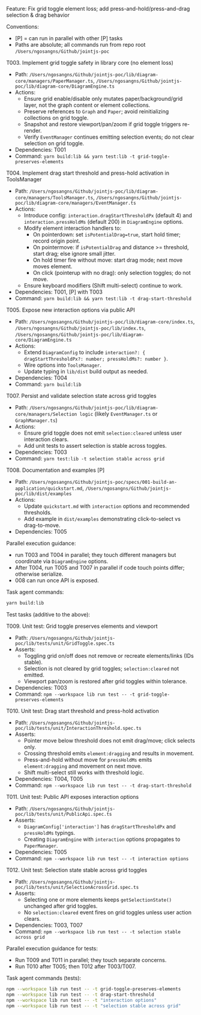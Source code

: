Feature: Fix grid toggle element loss; add press-and-hold/press-and-drag selection & drag behavior

Conventions:

- [P] = can run in parallel with other [P] tasks
- Paths are absolute; all commands run from repo root `/Users/ngosangns/Github/jointjs-poc`

T003. Implement grid toggle safety in library core (no element loss)

- Path: `/Users/ngosangns/Github/jointjs-poc/lib/diagram-core/managers/PaperManager.ts`, `/Users/ngosangns/Github/jointjs-poc/lib/diagram-core/DiagramEngine.ts`
- Actions:
  - Ensure grid enable/disable only mutates paper/background/grid layer, not the graph content or element collections.
  - Preserve references to `Graph` and `Paper`; avoid reinitializing collections on grid toggle.
  - Snapshot and restore viewport/pan/zoom if grid toggle triggers re-render.
  - Verify `EventManager` continues emitting selection events; do not clear selection on grid toggle.
- Dependencies: T001
- Command: `yarn build:lib && yarn test:lib -t grid-toggle-preserves-elements`

T004. Implement drag start threshold and press-hold activation in ToolsManager

- Path: `/Users/ngosangns/Github/jointjs-poc/lib/diagram-core/managers/ToolsManager.ts`, `/Users/ngosangns/Github/jointjs-poc/lib/diagram-core/managers/EventManager.ts`
- Actions:
  - Introduce config: `interaction.dragStartThresholdPx` (default 4) and `interaction.pressHoldMs` (default 200) in `DiagramEngine` options.
  - Modify element interaction handlers to:
    - On pointerdown: set `isPotentialDrag=true`, start hold timer; record origin point.
    - On pointermove: if `isPotentialDrag` and distance >= threshold, start drag; else ignore small jitter.
    - On hold timer fire without move: start drag mode; next move moves element.
    - On click (pointerup with no drag): only selection toggles; do not move.
  - Ensure keyboard modifiers (Shift multi-select) continue to work.
- Dependencies: T001, [P] with T003
- Command: `yarn build:lib && yarn test:lib -t drag-start-threshold`

T005. Expose new interaction options via public API

- Path: `/Users/ngosangns/Github/jointjs-poc/lib/diagram-core/index.ts`, `/Users/ngosangns/Github/jointjs-poc/lib/index.ts`, `/Users/ngosangns/Github/jointjs-poc/lib/diagram-core/DiagramEngine.ts`
- Actions:
  - Extend `DiagramConfig` to include `interaction?: { dragStartThresholdPx?: number; pressHoldMs?: number }`.
  - Wire options into `ToolsManager`.
  - Update typing in `lib/dist` build output as needed.
- Dependencies: T004
- Command: `yarn build:lib`

T007. Persist and validate selection state across grid toggles

- Path: `/Users/ngosangns/Github/jointjs-poc/lib/diagram-core/managers/Selection logic` (likely `EventManager.ts` or `GraphManager.ts`)
- Actions:
  - Ensure grid toggle does not emit `selection:cleared` unless user interaction clears.
  - Add unit tests to assert selection is stable across toggles.
- Dependencies: T003
- Command: `yarn test:lib -t selection stable across grid`

T008. Documentation and examples [P]

- Path: `/Users/ngosangns/Github/jointjs-poc/specs/001-build-an-application/quickstart.md`, `/Users/ngosangns/Github/jointjs-poc/lib/dist/examples`
- Actions:
  - Update `quickstart.md` with `interaction` options and recommended thresholds.
  - Add example in `dist/examples` demonstrating click-to-select vs drag-to-move.
- Dependencies: T005

Parallel execution guidance:

- run T003 and T004 in parallel; they touch different managers but coordinate via `DiagramEngine` options.
- After T004, run T005 and T007 in parallel if code touch points differ; otherwise serialize.
- 008 can run once API is exposed.

Task agent commands:

```bash
yarn build:lib
```

Test tasks (additive to the above):

T009. Unit test: Grid toggle preserves elements and viewport

- Path: `/Users/ngosangns/Github/jointjs-poc/lib/tests/unit/GridToggle.spec.ts`
- Asserts:
  - Toggling grid on/off does not remove or recreate elements/links (IDs stable).
  - Selection is not cleared by grid toggles; `selection:cleared` not emitted.
  - Viewport pan/zoom is restored after grid toggles within tolerance.
- Dependencies: T003
- Command: `npm --workspace lib run test -- -t grid-toggle-preserves-elements`

T010. Unit test: Drag start threshold and press-hold activation

- Path: `/Users/ngosangns/Github/jointjs-poc/lib/tests/unit/InteractionThreshold.spec.ts`
- Asserts:
  - Pointer move below threshold does not emit drag/move; click selects only.
  - Crossing threshold emits `element:dragging` and results in movement.
  - Press-and-hold without move for `pressHoldMs` emits `element:dragging` and movement on next move.
  - Shift multi-select still works with threshold logic.
- Dependencies: T004, T005
- Command: `npm --workspace lib run test -- -t drag-start-threshold`

T011. Unit test: Public API exposes interaction options

- Path: `/Users/ngosangns/Github/jointjs-poc/lib/tests/unit/PublicApi.spec.ts`
- Asserts:
  - `DiagramConfig['interaction']` has `dragStartThresholdPx` and `pressHoldMs` typings.
  - Creating `DiagramEngine` with `interaction` options propagates to `PaperManager`.
- Dependencies: T005
- Command: `npm --workspace lib run test -- -t interaction options`

T012. Unit test: Selection state stable across grid toggles

- Path: `/Users/ngosangns/Github/jointjs-poc/lib/tests/unit/SelectionAcrossGrid.spec.ts`
- Asserts:
  - Selecting one or more elements keeps `getSelectionState()` unchanged after grid toggles.
  - No `selection:cleared` event fires on grid toggles unless user action clears.
- Dependencies: T003, T007
- Command: `npm --workspace lib run test -- -t selection stable across grid`

Parallel execution guidance for tests:

- Run T009 and T011 in parallel; they touch separate concerns.
- Run T010 after T005; then T012 after T003/T007.

Task agent commands (tests):

```bash
npm --workspace lib run test -- -t grid-toggle-preserves-elements
npm --workspace lib run test -- -t drag-start-threshold
npm --workspace lib run test -- -t "interaction options"
npm --workspace lib run test -- -t "selection stable across grid"
```

